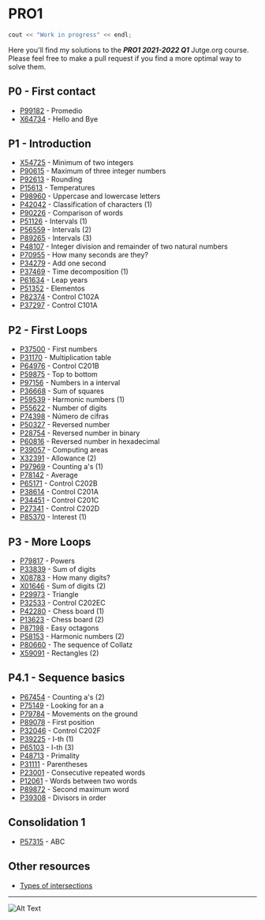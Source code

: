# PRO1

```c++
cout << "Work in progress" << endl;
```
Here you'll find my solutions to the **_PRO1 2021-2022 Q1_** Jutge.org course. Please feel free to make a pull request if you find a more optimal way to solve them.
## P0 - First contact
- [P99182](https://github.com/arnxxau/PRO1/blob/master/P0%20-%20First%20contact/P99182.cpp) - Promedio
- [X64734](https://github.com/arnxxau/PRO1/blob/master/P0%20-%20First%20contact/X64734.cpp) - Hello and Bye

## P1 - Introduction
- [X54725](https://github.com/arnxxau/PRO1/blob/master/P1%20-%20Introduction/X54725.cpp) - Minimum of two integers
- [P90615](https://github.com/arnxxau/PRO1/blob/master/P1%20-%20Introduction/P90615.cpp) - Maximum of three integer numbers
- [P92613](https://github.com/arnxxau/PRO1/blob/master/P1%20-%20Introduction/P92613.cpp) - Rounding
- [P15613](https://github.com/arnxxau/PRO1/blob/master/P1%20-%20Introduction/P15613v2.cpp) - Temperatures
- [P98960](https://github.com/arnxxau/PRO1/blob/master/P1%20-%20Introduction/P98960.cpp) -  Uppercase and lowercase letters
- [P42042](https://github.com/arnxxau/PRO1/blob/master/P1%20-%20Introduction/P42042v2.cpp) -  Classification of characters (1)
- [P90226](https://github.com/arnxxau/PRO1/blob/master/P1%20-%20Introduction/P90226.cpp) - Comparison of words
- [P51126](https://github.com/arnxxau/PRO1/blob/master/P1%20-%20Introduction/P51126v2.cpp) -  Intervals (1)
- [P56559](https://github.com/arnxxau/PRO1/blob/master/P1%20-%20Introduction/P56559.cpp) -  Intervals (2)
- [P89265](https://github.com/arnxxau/PRO1/blob/master/P1%20-%20Introduction/P89265.cpp) -  Intervals (3)
- [P48107](https://github.com/arnxxau/PRO1/blob/master/P1%20-%20Introduction/P48107.cpp) -  Integer division and remainder of two natural numbers
- [P70955](https://github.com/arnxxau/PRO1/blob/master/P1%20-%20Introduction/P70955.cpp) -  How many seconds are they?
- [P34279](https://github.com/arnxxau/PRO1/blob/master/P1%20-%20Introduction/P34279v2.cpp) -  Add one second
- [P37469](https://github.com/arnxxau/PRO1/blob/master/P1%20-%20Introduction/P37469.cpp) -  Time decomposition (1)
- [P61634](https://github.com/arnxxau/PRO1/blob/master/P1%20-%20Introduction/P61634.cpp) -  Leap years
- [P51352](https://github.com/arnxxau/PRO1/blob/master/P1%20-%20Introduction/P51352.cpp) -  Elementos
- [P82374](https://github.com/arnxxau/PRO1/blob/master/P1%20-%20Introduction/P82374.cpp) - Control C102A
- [P37297](https://github.com/arnxxau/PRO1/blob/master/P1%20-%20Introduction/P37297v2.cpp) -  Control C101A

## P2 - First Loops
- [P37500](https://github.com/arnxxau/PRO1/blob/master/P2%20-%20First%20Loops/P37500.cpp) - First numbers
- [P31170](https://github.com/arnxxau/PRO1/blob/master/P2%20-%20First%20Loops/P31170.cpp) - Multiplication table
- [P64976](https://github.com/arnxxau/PRO1/blob/master/P2%20-%20First%20Loops/P64976.cpp) - Control C201B
- [P59875](https://github.com/arnxxau/PRO1/blob/master/P2%20-%20First%20Loops/P59875.cpp) - Top to bottom
- [P97156](https://github.com/arnxxau/PRO1/blob/master/P2%20-%20First%20Loops/P97156.cpp) - Numbers in a interval
- [P36668](https://github.com/arnxxau/PRO1/blob/master/P2%20-%20First%20Loops/P36668.cpp) - Sum of squares
- [P59539](https://github.com/arnxxau/PRO1/blob/master/P2%20-%20First%20Loops/P59539.cpp) - Harmonic numbers (1)
- [P55622](https://github.com/arnxxau/PRO1/blob/master/P2%20-%20First%20Loops/P55622.cpp) - Number of digits
- [P74398](https://github.com/arnxxau/PRO1/blob/master/P2%20-%20First%20Loops/P74398.cpp) - Número de cifras
- [P50327](https://github.com/arnxxau/PRO1/blob/master/P2%20-%20First%20Loops/P50327.cpp) - Reversed number
- [P28754](https://github.com/arnxxau/PRO1/blob/master/P2%20-%20First%20Loops/P28754.cpp) - Reversed number in binary
- [P60816](https://github.com/arnxxau/PRO1/blob/master/P2%20-%20First%20Loops/P60816.cpp) - Reversed number in hexadecimal
- [P39057](https://github.com/arnxxau/PRO1/blob/master/P2%20-%20First%20Loops/P39057.cpp) - Computing areas
- [X32391](https://github.com/arnxxau/PRO1/blob/master/P2%20-%20First%20Loops/X32391.cpp) - Allowance (2)
- [P97969](https://github.com/arnxxau/PRO1/blob/master/P2%20-%20First%20Loops/P97969.cpp) - Counting a's (1)
- [P78142](https://github.com/arnxxau/PRO1/blob/master/P2%20-%20First%20Loops/P78142.cpp) - Average
- [P65171](https://github.com/arnxxau/PRO1/blob/master/P2%20-%20First%20Loops/P65171.cpp) - Control C202B
- [P38614](https://github.com/arnxxau/PRO1/blob/master/P2%20-%20First%20Loops/P38614.cpp) - Control C201A
- [P34451](https://github.com/arnxxau/PRO1/blob/master/P2%20-%20First%20Loops/P34451.cpp) - Control C201C
- [P27341](https://github.com/arnxxau/PRO1/blob/master/P2%20-%20First%20Loops/P27341.cpp) - Control C202D
- [P85370](https://github.com/arnxxau/PRO1/blob/master/P2%20-%20First%20Loops/P85370.cpp) - Interest (1)

## P3 - More Loops
- [P79817](https://github.com/arnxxau/PRO1/blob/master/P3%20-%20More%20Loops/P79817.cpp) - Powers  
- [P33839](https://github.com/arnxxau/PRO1/blob/master/P3%20-%20More%20Loops/P33839.cpp) - Sum of digits  
- [X08783](https://github.com/arnxxau/PRO1/blob/master/P3%20-%20More%20Loops/X08783.cpp) - How many digits?  
- [X01646](https://github.com/arnxxau/PRO1/blob/master/P3%20-%20More%20Loops/X01646.cpp) - Sum of digits (2)  
- [P29973](https://github.com/arnxxau/PRO1/blob/master/P3%20-%20More%20Loops/P29973.cpp) - Triangle  
- [P32533](https://github.com/arnxxau/PRO1/blob/master/P3%20-%20More%20Loops/P32533.cpp) - Control C202EC  
- [P42280](https://github.com/arnxxau/PRO1/blob/master/P3%20-%20More%20Loops/P42280.cpp) - Chess board (1)  
- [P13623](https://github.com/arnxxau/PRO1/blob/master/P3%20-%20More%20Loops/P13623.cpp) - Chess board (2)  
- [P87198](https://github.com/arnxxau/PRO1/blob/master/P3%20-%20More%20Loops/P87198v2.cpp) - Easy octagons  
- [P58153](https://github.com/arnxxau/PRO1/blob/master/P3%20-%20More%20Loops/P58153.cpp) - Harmonic numbers (2)  
- [P80660](https://github.com/arnxxau/PRO1/blob/master/P3%20-%20More%20Loops/P80660.cpp) - The sequence of Collatz  
- [X59091](https://github.com/arnxxau/PRO1/blob/master/P3%20-%20More%20Loops/X59091.cpp) - Rectangles (2)  

## P4.1 - Sequence basics
- [P67454](https://github.com/arnxxau/PRO1/blob/master/P4.1%20-%20Sequence%20basics/P67454.cpp) - Counting a's (2)  
- [P75149](https://github.com/arnxxau/PRO1/blob/master/P4.1%20-%20Sequence%20basics/P75149.cpp) - Looking for an a  
- [P79784](https://github.com/arnxxau/PRO1/blob/master/P4.1%20-%20Sequence%20basics/P79784.cpp) - Movements on the ground  
- [P89078](https://github.com/arnxxau/PRO1/blob/master/P4.1%20-%20Sequence%20basics/P89078.cpp) - First position  
- [P32046](https://github.com/arnxxau/PRO1/blob/master/P4.1%20-%20Sequence%20basics/P32046.cpp) - Control C202F  
- [P39225](https://github.com/arnxxau/PRO1/blob/master/P4.1%20-%20Sequence%20basics/P39225.cpp) - I-th (1)  
- [P65103](https://github.com/arnxxau/PRO1/blob/master/P4.1%20-%20Sequence%20basics/P65103.cpp) - I-th (3)  
- [P48713](https://github.com/arnxxau/PRO1/blob/master/P4.1%20-%20Sequence%20basics/P48713.cpp) - Primality  
- [P31111](https://github.com/arnxxau/PRO1/blob/master/P4.1%20-%20Sequence%20basics/P31111.cpp) - Parentheses  
- [P23001](https://github.com/arnxxau/PRO1/blob/master/P4.1%20-%20Sequence%20basics/P23001.cpp) - Consecutive repeated words  
- [P12061](https://github.com/arnxxau/PRO1/blob/master/P4.1%20-%20Sequence%20basics/P12061.cpp) - Words between two words  
- [P89872](https://github.com/arnxxau/PRO1/blob/master/P4.1%20-%20Sequence%20basics/P89872.cpp) - Second maximum word  
- [P39308](https://github.com/arnxxau/PRO1/blob/master/P4.1%20-%20Sequence%20basics/P39308.cpp) - Divisors in order  

## Consolidation 1
- [P57315](https://github.com/arnxxau/PRO1/blob/master/Consolidation%201/P57315.cpp) - ABC  
## Other resources
- [Types of intersections](https://github.com/arnxxau/PRO1/blob/master/P1%20-%20Introduction/types_of_intersections.pdf)
---

![Alt Text](https://64.media.tumblr.com/b7e9111da88f6bb75ac5e57d7b07e080/tumblr_pbidbwbqcR1s5wiico1_500.gifv)  